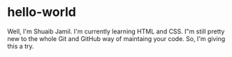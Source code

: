 # hello-world
Well, I'm Shuaib Jamil. I'm currently learning HTML and CSS. I"m still pretty new to the whole Git and GitHub way of maintaing your code. So, I'm giving this a try. 
